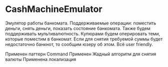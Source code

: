 # CashMachineEmulator
Эмулятор работы банкомата.
Поддерживаемые операции:
поместить деньги, снять деньги, показать состояние банкомата.
Также будем поддерживать мультивалютность.
Купюрами будем оперировать теми, которые поместим в банкомат.
Если для снятия требуемой суммы будет недостаточно банкнот, то сообщим юзеру об этом.
Всё user friendly.

Применен паттерн Command
Применен Жадный алгоритм для снятия валюты
Применена локализация

